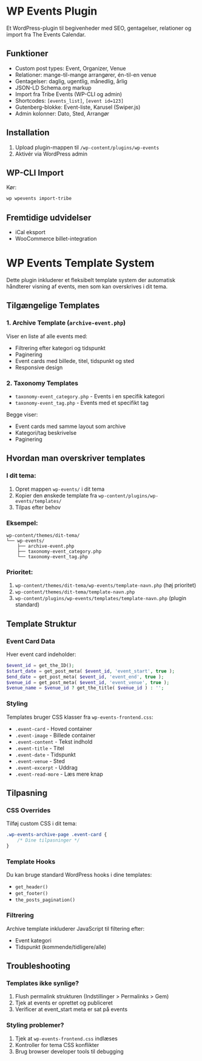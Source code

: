 # WP Events Plugin

Et WordPress-plugin til begivenheder med SEO, gentagelser, relationer og import fra The Events Calendar.

## Funktioner
- Custom post types: Event, Organizer, Venue
- Relationer: mange-til-mange arrangører, én-til-en venue
- Gentagelser: daglig, ugentlig, månedlig, årlig
- JSON-LD Schema.org markup
- Import fra Tribe Events (WP-CLI og admin)
- Shortcodes: `[events_list]`, `[event id=123]`
- Gutenberg-blokke: Event-liste, Karusel (Swiper.js)
- Admin kolonner: Dato, Sted, Arrangør

## Installation
1. Upload plugin-mappen til `/wp-content/plugins/wp-events`
2. Aktivér via WordPress admin

## WP-CLI Import
Kør:
```sh
wp wpevents import-tribe
```

## Fremtidige udvidelser
- iCal eksport
- WooCommerce billet-integration


# WP Events Template System

Dette plugin inkluderer et fleksibelt template system der automatisk håndterer visning af events, men som kan overskrives i dit tema.

## Tilgængelige Templates

### 1. Archive Template (`archive-event.php`)
Viser en liste af alle events med:
- Filtrering efter kategori og tidspunkt
- Paginering
- Event cards med billede, titel, tidspunkt og sted
- Responsive design

### 2. Taxonomy Templates
- `taxonomy-event_category.php` - Events i en specifik kategori
- `taxonomy-event_tag.php` - Events med et specifikt tag

Begge viser:
- Event cards med samme layout som archive
- Kategori/tag beskrivelse
- Paginering

## Hvordan man overskriver templates

### I dit tema:
1. Opret mappen `wp-events/` i dit tema
2. Kopier den ønskede template fra `wp-content/plugins/wp-events/templates/`
3. Tilpas efter behov

### Eksempel:
```
wp-content/themes/dit-tema/
└── wp-events/
    ├── archive-event.php
    ├── taxonomy-event_category.php
    └── taxonomy-event_tag.php
```

### Prioritet:
1. `wp-content/themes/dit-tema/wp-events/template-navn.php` (høj prioritet)
2. `wp-content/themes/dit-tema/template-navn.php`
3. `wp-content/plugins/wp-events/templates/template-navn.php` (plugin standard)

## Template Struktur

### Event Card Data
Hver event card indeholder:
```php
$event_id = get_the_ID();
$start_date = get_post_meta( $event_id, 'event_start', true );
$end_date = get_post_meta( $event_id, 'event_end', true );
$venue_id = get_post_meta( $event_id, 'event_venue', true );
$venue_name = $venue_id ? get_the_title( $venue_id ) : '';
```

### Styling
Templates bruger CSS klasser fra `wp-events-frontend.css`:
- `.event-card` - Hoved container
- `.event-image` - Billede container  
- `.event-content` - Tekst indhold
- `.event-title` - Titel
- `.event-date` - Tidspunkt
- `.event-venue` - Sted
- `.event-excerpt` - Uddrag
- `.event-read-more` - Læs mere knap

## Tilpasning

### CSS Overrides
Tilføj custom CSS i dit tema:
```css
.wp-events-archive-page .event-card {
    /* Dine tilpasninger */
}
```

### Template Hooks
Du kan bruge standard WordPress hooks i dine templates:
- `get_header()`
- `get_footer()`
- `the_posts_pagination()`

### Filtrering
Archive template inkluderer JavaScript til filtering efter:
- Event kategori
- Tidspunkt (kommende/tidligere/alle)

## Troubleshooting

### Templates ikke synlige?
1. Flush permalink strukturen (Indstillinger > Permalinks > Gem)
2. Tjek at events er oprettet og publiceret
3. Verificer at event_start meta er sat på events

### Styling problemer?
1. Tjek at `wp-events-frontend.css` indlæses
2. Kontroller for tema CSS konflikter
3. Brug browser developer tools til debugging